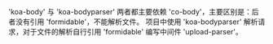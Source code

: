 'koa-body' 与 'koa-bodyparser' 两者都主要依赖 'co-body'，主要区别是：后者没有引用 'formidable'，不能解析文件。
项目中使用 'koa-bodyparser' 解析请求，对于文件的解析自行引用 'formidable' 编写中间件 'upload-parser'。
